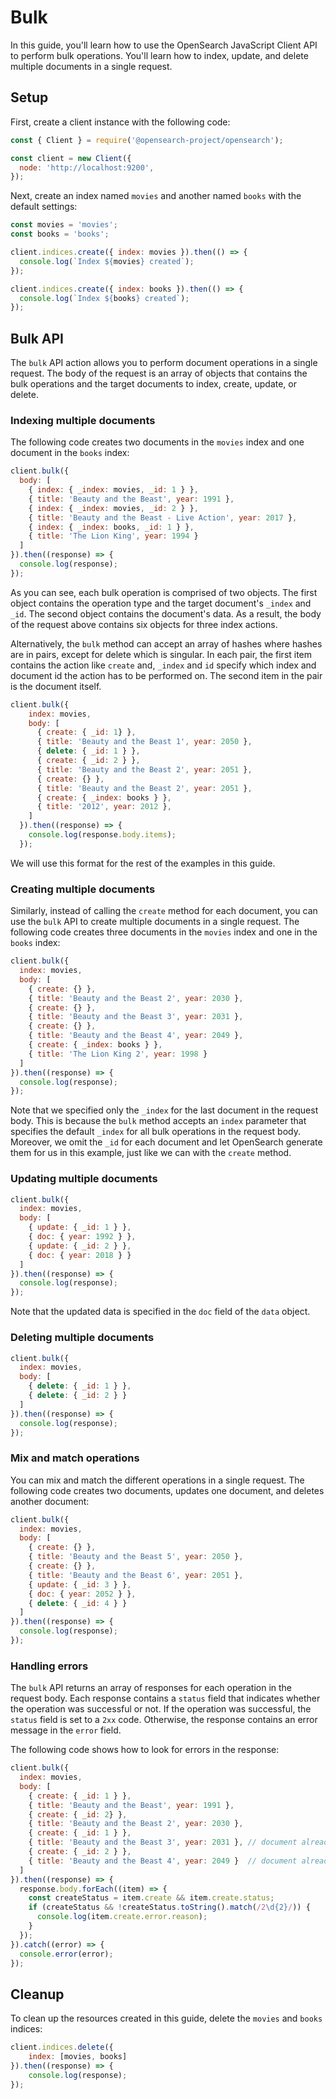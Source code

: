 # Bulk

In this guide, you'll learn how to use the OpenSearch JavaScript Client API to perform bulk operations. You'll learn how to index, update, and delete multiple documents in a single request.

## Setup
First, create a client instance with the following code:

```javascript
const { Client } = require('@opensearch-project/opensearch');

const client = new Client({
  node: 'http://localhost:9200',
});
```

Next, create an index named `movies` and another named `books` with the default settings:

```javascript
const movies = 'movies';
const books = 'books';

client.indices.create({ index: movies }).then(() => {
  console.log(`Index ${movies} created`);
});

client.indices.create({ index: books }).then(() => {
  console.log(`Index ${books} created`);
});
```


## Bulk API

The `bulk` API action allows you to perform document operations in a single request. The body of the request is an array of objects that contains the bulk operations and the target documents to index, create, update, or delete.

### Indexing multiple documents
The following code creates two documents in the `movies` index and one document in the `books` index:

```javascript
client.bulk({
  body: [
    { index: { _index: movies, _id: 1 } },
    { title: 'Beauty and the Beast', year: 1991 },
    { index: { _index: movies, _id: 2 } },
    { title: 'Beauty and the Beast - Live Action', year: 2017 },
    { index: { _index: books, _id: 1 } },
    { title: 'The Lion King', year: 1994 }
  ]
}).then((response) => {
  console.log(response);
});
```
As you can see, each bulk operation is comprised of two objects. The first object contains the operation type and the target document's `_index` and `_id`. The second object contains the document's data. As a result, the body of the request above contains six objects for three index actions.

Alternatively, the `bulk` method can accept an array of hashes where hashes are in pairs, except for delete which is singular. In each pair, the first item contains the action like `create` and, `_index` and `id` specify which index and document id the action has to be performed on. The second item in the pair is the document itself.

```javascript
client.bulk({
    index: movies,
    body: [
      { create: { _id: 1} },
      { title: 'Beauty and the Beast 1', year: 2050 },
      { delete: { _id: 1 } },
      { create: { _id: 2 } },
      { title: 'Beauty and the Beast 2', year: 2051 },
      { create: {} },
      { title: 'Beauty and the Beast 2', year: 2051 },
      { create: { _index: books } },
      { title: '2012', year: 2012 },
    ]
  }).then((response) => {
    console.log(response.body.items);
  });
```

We will use this format for the rest of the examples in this guide.

### Creating multiple documents

Similarly, instead of calling the `create` method for each document, you can use the `bulk` API to create multiple documents in a single request. The following code creates three documents in the `movies` index and one in the `books` index:

```javascript
client.bulk({
  index: movies,
  body: [
    { create: {} },
    { title: 'Beauty and the Beast 2', year: 2030 }, 
    { create: {} },
    { title: 'Beauty and the Beast 3', year: 2031 },
    { create: {} },
    { title: 'Beauty and the Beast 4', year: 2049 },
    { create: { _index: books } },
    { title: 'The Lion King 2', year: 1998 } 
  ]
}).then((response) => {
  console.log(response);
});
```
Note that we specified only the `_index` for the last document in the request body. This is because the `bulk` method accepts an `index` parameter that specifies the default `_index` for all bulk operations in the request body. Moreover, we omit the `_id` for each document and let OpenSearch generate them for us in this example, just like we can with the `create` method.

### Updating multiple documents
```javascript
client.bulk({
  index: movies,
  body: [
    { update: { _id: 1 } },
    { doc: { year: 1992 } },
    { update: { _id: 2 } },
    { doc: { year: 2018 } }
  ]
}).then((response) => {
  console.log(response);
});
```
Note that the updated data is specified in the `doc` field of the `data` object.


### Deleting multiple documents
```javascript
client.bulk({
  index: movies,
  body: [
    { delete: { _id: 1 } },
    { delete: { _id: 2 } }
  ]
}).then((response) => {
  console.log(response);
});
```

### Mix and match operations
You can mix and match the different operations in a single request. The following code creates two documents, updates one document, and deletes another document:

```javascript
client.bulk({
  index: movies,
  body: [
    { create: {} },
    { title: 'Beauty and the Beast 5', year: 2050 },
    { create: {} },
    { title: 'Beauty and the Beast 6', year: 2051 },
    { update: { _id: 3 } },
    { doc: { year: 2052 } },
    { delete: { _id: 4 } }
  ]
}).then((response) => {
  console.log(response);
});
```

### Handling errors
The `bulk` API returns an array of responses for each operation in the request body. Each response contains a `status` field that indicates whether the operation was successful or not. If the operation was successful, the `status` field is set to a `2xx` code. Otherwise, the response contains an error message in the `error` field.

The following code shows how to look for errors in the response:

```javascript
client.bulk({
  index: movies,
  body: [
    { create: { _id: 1 } },
    { title: 'Beauty and the Beast', year: 1991 },
    { create: { _id: 2} },
    { title: 'Beauty and the Beast 2', year: 2030 },
    { create: { _id: 1 } },
    { title: 'Beauty and the Beast 3', year: 2031 }, // document already exists error
    { create: { _id: 2 } },
    { title: 'Beauty and the Beast 4', year: 2049 }  // document already exists error
  ]
}).then((response) => {
  response.body.forEach((item) => {
    const createStatus = item.create && item.create.status;
    if (createStatus && !createStatus.toString().match(/2\d{2}/)) {
      console.log(item.create.error.reason);
    }
  });
}).catch((error) => {
  console.error(error);
});
```

## Cleanup
To clean up the resources created in this guide, delete the `movies` and `books` indices:

```javascript
client.indices.delete({
    index: [movies, books]
}).then((response) => {
    console.log(response);
});
```